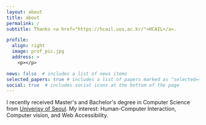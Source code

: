 ```yaml
---
layout: about
title: about
permalink: /
subtitle: Thanks <a href="https://hcail.uos.ac.kr/">HCAIL</a>.

profile:
  align: right
  image: prof_pic.jpg
  address: >
    <p></p>

news: false  # includes a list of news items
selected_papers: true # includes a list of papers marked as "selected={true}"
social: true  # includes social icons at the bottom of the page
---
```


I recently received Master's and Bachelor's degree in Computer Science from <a href="https://www.uos.ac.kr/">Univerisy of Seoul</a>. My interest: Human-Computer Interaction, Computer vision, and Web Accessibility.